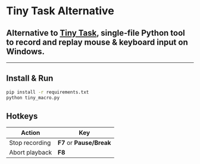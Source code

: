 # Tiny Task Alternative

## Alternative to [Tiny Task](https://tinytask.net/), single‑file Python tool to record and replay mouse & keyboard input on Windows. 
---

## Install & Run

```bash
pip install -r requirements.txt
python tiny_macro.py
```

## Hotkeys

| Action         | Key                       |
| -------------- | ------------------------- |
| Stop recording | **F7** or **Pause/Break** |
| Abort playback | **F8**                    |